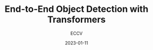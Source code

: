 ---
layout: seminar-post
title: "End-to-End Object Detection with Transformers"
subtitle: 'ECCV'
categories: "Computer Vision"
tags: [Object_Detection]
date: 2023-01-11
pdf_url: 'https://drive.google.com/file/d/1lK1mRXxGinCopYm9iBXz92r5L4zXykIt/preview'
---